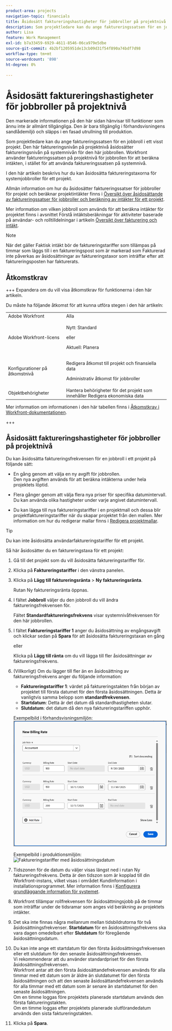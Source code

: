 ```yaml
---
product-area: projects
navigation-topic: financials
title: Åsidosätt faktureringshastigheter för jobbroller på projektnivå
description: Som projektledare kan du ange faktureringssatsen för en jobbroll i ett visst projekt. Den här faktureringsnivån på projektnivå åsidosätter faktureringsnivån på systemnivån för den här jobbrollen. Workfront använder faktureringssatsen på projektnivå för jobbrollen för att beräkna intäkten, i stället för att använda faktureringssatsen på systemnivå.
author: Lisa
feature: Work Management
exl-id: b7a33459-6929-4611-8546-06ca979e5dbe
source-git-commit: 4b2bf1205951de13cb09d31f54f890a74bdf7d98
workflow-type: tm+mt
source-wordcount: '898'
ht-degree: 0%

---
```


# Åsidosätt faktureringshastigheter för jobbroller på projektnivå

<span class="preview">Den markerade informationen på den här sidan hänvisar till funktioner som ännu inte är allmänt tillgängliga. Den är bara tillgänglig i förhandsvisningens sandlådemiljö och släpps i en fasad utrullning till produktion.</span>

Som projektledare kan du ange faktureringssatsen för en jobbroll i ett visst projekt. Den här faktureringsnivån på projektnivå åsidosätter faktureringsnivån på systemnivån för den här jobbrollen. Workfront använder faktureringssatsen på projektnivå för jobbrollen för att beräkna intäkten, i stället för att använda faktureringssatsen på systemnivå.

I den här artikeln beskrivs hur du kan åsidosätta faktureringstaxorna för systemjobbroller för ett projekt.

Allmän information om hur du åsidosätter faktureringssatser för jobbroller för projekt och beräknar projektintäkter finns i [Översikt över åsidosättande av faktureringssatser för jobbroller och beräkning av intäkter för ett projekt](../../../manage-work/projects/project-finances/override-role-billing-rates-and-calculate-project-revenue.md).

Mer information om vilken jobbroll som används för att beräkna intäkter för projektet finns i avsnittet Förstå intäktsberäkningar för aktiviteter baserade på användar- och rolltilldelningar i artikeln [Översikt över fakturering och intäkt](../../../manage-work/projects/project-finances/billing-and-revenue-overview.md).

>[!NOTE]
>
>När det gäller Faktisk intäkt bör de faktureringstariffer som tillämpas på timmar som läggs till i en faktureringspost som är markerad som Fakturerad inte påverkas av åsidosättningar av faktureringstaxor som inträffar efter att faktureringsposten har fakturerats.

## Åtkomstkrav

+++ Expandera om du vill visa åtkomstkrav för funktionerna i den här artikeln.

Du måste ha följande åtkomst för att kunna utföra stegen i den här artikeln:

<table style="table-layout:auto"> 
 <col> 
 <col> 
 <tbody> 
  <tr> 
   <td role="rowheader">Adobe Workfront</td> 
   <td>Alla</td> 
  </tr> 
  <tr> 
   <td role="rowheader">Adobe Workfront-licens</td> 
   <td>
   <p>Nytt: Standard</p>
   <p>eller</p>
   <p>Aktuell: Planera</p></td> 
  </tr> 
  <tr> 
   <td role="rowheader">Konfigurationer på åtkomstnivå</td> 
   <td> <p>Redigera åtkomst till projekt och finansiella data</p> <p>Administrativ åtkomst för jobbroller</p></td> 
  </tr> 
  <tr> 
   <td role="rowheader">Objektbehörigheter</td> 
   <td>Hantera behörigheter för det projekt som innehåller Redigera ekonomiska data </td> 
  </tr> 
 </tbody> 
</table>

Mer information om informationen i den här tabellen finns i [Åtkomstkrav i Workfront-dokumentationen](/help/quicksilver/administration-and-setup/add-users/access-levels-and-object-permissions/access-level-requirements-in-documentation.md).

+++

## Åsidosätt faktureringshastigheter för jobbroller på projektnivå

Du kan åsidosätta faktureringsfrekvensen för en jobbroll i ett projekt på följande sätt:

* En gång genom att välja en ny avgift för jobbrollen.\
  Den nya avgiften används för att beräkna intäkterna under hela projektets löptid.

* Flera gånger genom att välja flera nya priser för specifika datumintervall.\
  Du kan använda olika hastigheter under varje angivet datumintervall.

* Du kan lägga till nya faktureringstariffer i en projektmall och dessa blir projektfaktureringstariffer när du skapar projektet från den mallen. Mer information om hur du redigerar mallar finns i [Redigera projektmallar](/help/quicksilver/manage-work/projects/create-and-manage-templates/edit-templates.md).

>[!TIP]
>
>Du kan inte åsidosätta användarfaktureringstariffer för ett projekt.

Så här åsidosätter du en faktureringstaxa för ett projekt:

1. Gå till det projekt som du vill åsidosätta faktureringstariffer för.
1. Klicka på **Faktureringstariffer** i den vänstra panelen.
1. Klicka på **Lägg till faktureringsränta** > **Ny faktureringsränta**.

   Rutan Ny faktureringsränta öppnas.

1. I fältet **Jobbroll** väljer du den jobbroll du vill ändra faktureringsfrekvensen för.

   Fältet **Standardfaktureringsfrekvens** visar systemnivåfrekvensen för den här jobbrollen.

1. I fältet **Faktureringstariffer 1** anger du åsidosättning av engångsavgift och klickar sedan på **Spara** för att åsidosätta faktureringstaxan en gång

   eller

   Klicka på **Lägg till ränta** om du vill lägga till fler åsidosättningar av faktureringsfrekvens.

1. (Villkorligt) Om du lägger till fler än en åsidosättning av faktureringsfrekvens anger du följande information:

   * **Faktureringstariffer 1**: värdet på faktureringstakten från början av projektet till första datumet för den första åsidosättningen. Detta är vanligtvis samma belopp som **standardfrekvensen**.
   * **Startdatum**: Detta är det datum då standardhastigheten slutar.
   * **Slutdatum**: det datum då den nya faktureringstariffen upphör.

   <span class="preview">Exempelbild i förhandsvisningsmiljön:</span>
   ![Faktureringstariffer med åsidosättningsdatum](assets/billing-rates-093025.png)

   Exempelbild i produktionsmiljön:
   ![Faktureringstariffer med åsidosättningsdatum](assets/new-billing-rate-with-adjustment-dates-350x266.png)

1. Tidszonen för de datum du väljer visas längst ned i rutan Ny faktureringsfrekvens. Detta är den tidszon som är kopplad till din Workfront-instans, vilket visas i området Kundinformation i installationsprogrammet. Mer information finns i [Konfigurera grundläggande information för systemet](../../../administration-and-setup/get-started-wf-administration/configure-basic-info.md).
1. Workfront tillämpar rollfrekvensen för åsidosättningsjobb på de timmar som inträffar under de tidsramar som anges vid beräkning av projektets intäkter.
1. Det ska inte finnas några mellanrum mellan tidsbildrutorna för två åsidosättningsfrekvenser. **Startdatum** för en åsidosättningsfrekvens ska vara dagen omedelbart efter **Slutdatum** för föregående åsidosättningsdatum.

1. Du kan inte ange ett startdatum för den första åsidosättningsfrekvensen eller ett slutdatum för den senaste åsidosättningsfrekvensen.\
   Vi rekommenderar att du använder standardpriset för den första åsidosättningsfrekvensen.\
   Workfront antar att den första åsidosättandefrekvensen används för alla timmar med ett datum som är äldre än slutdatumet för den första åsidosättningen och att den senaste åsidosättandefrekvensen används för alla timmar med ett datum som är senare än startdatumet för den senaste åsidosättningen.\
   Om en timme loggas före projektets planerade startdatum används den första faktureringstakten.\
   Om en timme loggas efter projektets planerade slutförandedatum används den sista faktureringstakten.

1. Klicka på **Spara**.
